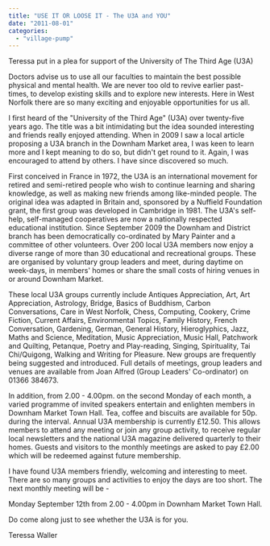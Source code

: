 ```yaml
---
title: "USE IT OR LOOSE IT - The U3A and YOU"
date: "2011-08-01"
categories: 
  - "village-pump"
---
```


Teressa put in a plea for support of the University of The Third Age (U3A)

Doctors advise us to use all our faculties to maintain the best possible physical and mental health. We are never too old to revive earlier past-times, to develop existing skills and to explore new interests. Here in West Norfolk there are so many exciting and enjoyable opportunities for us all.

I first heard of the "University of the Third Age" (U3A) over twenty-five years ago. The title was a bit intimidating but the idea sounded interesting and friends really enjoyed attending. When in 2009 I saw a local article proposing a U3A branch in the Downham Market area, I was keen to learn more and I kept meaning to do so, but didn't get round to it. Again, I was encouraged to attend by others. I have since discovered so much.

First conceived in France in 1972, the U3A is an international movement for retired and semi-retired people who wish to continue learning and sharing knowledge, as well as making new friends among like-minded people. The original idea was adapted in Britain and, sponsored by a Nuffield Foundation grant, the first group was developed in Cambridge in 1981. The U3A's self-help, self-managed cooperatives are now a nationally respected educational institution. Since September 2009 the Downham and District branch has been democratically co-ordinated by Mary Painter and a committee of other volunteers. Over 200 local U3A members now enjoy a diverse range of more than 30 educational and recreational groups. These are organised by voluntary group leaders and meet, during daytime on week-days, in members' homes or share the small costs of hiring venues in or around Downham Market.

These local U3A groups currently include Antiques Appreciation, Art, Art Appreciation, Astrology, Bridge, Basics of Buddhism, Carbon Conversations, Care in West Norfolk, Chess, Computing, Cookery, Crime Fiction, Current Affairs, Environmental Topics, Family History, French Conversation, Gardening, German, General History, Hieroglyphics, Jazz, Maths and Science, Meditation, Music Appreciation, Music Hall, Patchwork and Quilting, Petanque, Poetry and Play-reading, Singing, Spirituality, Tai Chi/Quigong, Walking and Writing for Pleasure. New groups are frequently being suggested and introduced. Full details of meetings, group leaders and venues are available from Joan Alfred (Group Leaders' Co-ordinator) on 01366 384673.

In addition, from 2.00 - 4.00pm. on the second Monday of each month, a varied programme of invited speakers entertain and enlighten members in Downham Market Town Hall. Tea, coffee and biscuits are available for 50p. during the interval. Annual U3A membership is currently £12.50. This allows members to attend any meeting or join any group activity, to receive regular local newsletters and the national U3A magazine delivered quarterly to their homes. Guests and visitors to the monthly meetings are asked to pay £2.00 which will be redeemed against future membership.

I have found U3A members friendly, welcoming and interesting to meet. There are so many groups and activities to enjoy the days are too short. The next monthly meeting will be -

Monday September 12th from 2.00 - 4.00pm in Downham Market Town Hall.

Do come along just to see whether the U3A is for you.

Teressa Waller
